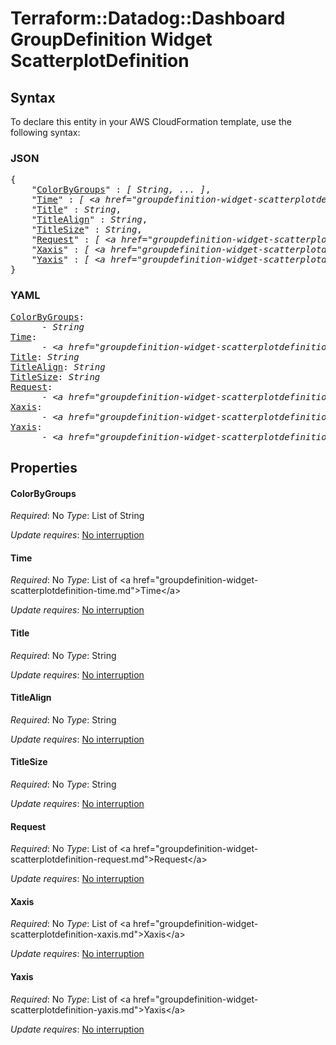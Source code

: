 # Terraform::Datadog::Dashboard GroupDefinition Widget ScatterplotDefinition

## Syntax

To declare this entity in your AWS CloudFormation template, use the following syntax:

### JSON

<pre>
{
    "<a href="#colorbygroups" title="ColorByGroups">ColorByGroups</a>" : <i>[ String, ... ]</i>,
    "<a href="#time" title="Time">Time</a>" : <i>[ &lt;a href=&#34;groupdefinition-widget-scatterplotdefinition-time.md&#34;&gt;Time&lt;/a&gt;, ... ]</i>,
    "<a href="#title" title="Title">Title</a>" : <i>String</i>,
    "<a href="#titlealign" title="TitleAlign">TitleAlign</a>" : <i>String</i>,
    "<a href="#titlesize" title="TitleSize">TitleSize</a>" : <i>String</i>,
    "<a href="#request" title="Request">Request</a>" : <i>[ &lt;a href=&#34;groupdefinition-widget-scatterplotdefinition-request.md&#34;&gt;Request&lt;/a&gt;, ... ]</i>,
    "<a href="#xaxis" title="Xaxis">Xaxis</a>" : <i>[ &lt;a href=&#34;groupdefinition-widget-scatterplotdefinition-xaxis.md&#34;&gt;Xaxis&lt;/a&gt;, ... ]</i>,
    "<a href="#yaxis" title="Yaxis">Yaxis</a>" : <i>[ &lt;a href=&#34;groupdefinition-widget-scatterplotdefinition-yaxis.md&#34;&gt;Yaxis&lt;/a&gt;, ... ]</i>
}
</pre>

### YAML

<pre>
<a href="#colorbygroups" title="ColorByGroups">ColorByGroups</a>: <i>
      - String</i>
<a href="#time" title="Time">Time</a>: <i>
      - &lt;a href=&#34;groupdefinition-widget-scatterplotdefinition-time.md&#34;&gt;Time&lt;/a&gt;</i>
<a href="#title" title="Title">Title</a>: <i>String</i>
<a href="#titlealign" title="TitleAlign">TitleAlign</a>: <i>String</i>
<a href="#titlesize" title="TitleSize">TitleSize</a>: <i>String</i>
<a href="#request" title="Request">Request</a>: <i>
      - &lt;a href=&#34;groupdefinition-widget-scatterplotdefinition-request.md&#34;&gt;Request&lt;/a&gt;</i>
<a href="#xaxis" title="Xaxis">Xaxis</a>: <i>
      - &lt;a href=&#34;groupdefinition-widget-scatterplotdefinition-xaxis.md&#34;&gt;Xaxis&lt;/a&gt;</i>
<a href="#yaxis" title="Yaxis">Yaxis</a>: <i>
      - &lt;a href=&#34;groupdefinition-widget-scatterplotdefinition-yaxis.md&#34;&gt;Yaxis&lt;/a&gt;</i>
</pre>

## Properties

#### ColorByGroups

_Required_: No
_Type_: List of String

_Update requires_: [No interruption](https://docs.aws.amazon.com/AWSCloudFormation/latest/UserGuide/using-cfn-updating-stacks-update-behaviors.html#update-no-interrupt)

#### Time

_Required_: No
_Type_: List of &lt;a href=&#34;groupdefinition-widget-scatterplotdefinition-time.md&#34;&gt;Time&lt;/a&gt;

_Update requires_: [No interruption](https://docs.aws.amazon.com/AWSCloudFormation/latest/UserGuide/using-cfn-updating-stacks-update-behaviors.html#update-no-interrupt)

#### Title

_Required_: No
_Type_: String

_Update requires_: [No interruption](https://docs.aws.amazon.com/AWSCloudFormation/latest/UserGuide/using-cfn-updating-stacks-update-behaviors.html#update-no-interrupt)

#### TitleAlign

_Required_: No
_Type_: String

_Update requires_: [No interruption](https://docs.aws.amazon.com/AWSCloudFormation/latest/UserGuide/using-cfn-updating-stacks-update-behaviors.html#update-no-interrupt)

#### TitleSize

_Required_: No
_Type_: String

_Update requires_: [No interruption](https://docs.aws.amazon.com/AWSCloudFormation/latest/UserGuide/using-cfn-updating-stacks-update-behaviors.html#update-no-interrupt)

#### Request

_Required_: No
_Type_: List of &lt;a href=&#34;groupdefinition-widget-scatterplotdefinition-request.md&#34;&gt;Request&lt;/a&gt;

_Update requires_: [No interruption](https://docs.aws.amazon.com/AWSCloudFormation/latest/UserGuide/using-cfn-updating-stacks-update-behaviors.html#update-no-interrupt)

#### Xaxis

_Required_: No
_Type_: List of &lt;a href=&#34;groupdefinition-widget-scatterplotdefinition-xaxis.md&#34;&gt;Xaxis&lt;/a&gt;

_Update requires_: [No interruption](https://docs.aws.amazon.com/AWSCloudFormation/latest/UserGuide/using-cfn-updating-stacks-update-behaviors.html#update-no-interrupt)

#### Yaxis

_Required_: No
_Type_: List of &lt;a href=&#34;groupdefinition-widget-scatterplotdefinition-yaxis.md&#34;&gt;Yaxis&lt;/a&gt;

_Update requires_: [No interruption](https://docs.aws.amazon.com/AWSCloudFormation/latest/UserGuide/using-cfn-updating-stacks-update-behaviors.html#update-no-interrupt)

